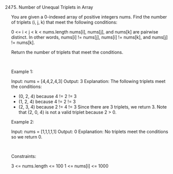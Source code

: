2475. Number of Unequal Triplets in Array

You are given a 0-indexed array of positive integers nums. Find the number of triplets (i, j, k) that meet the following conditions:

0 <= i < j < k < nums.length
nums[i], nums[j], and nums[k] are pairwise distinct.
In other words, nums[i] != nums[j], nums[i] != nums[k], and nums[j] != nums[k].

Return the number of triplets that meet the conditions.

 

Example 1:

Input: nums = [4,4,2,4,3]
Output: 3
Explanation: The following triplets meet the conditions:
- (0, 2, 4) because 4 != 2 != 3
- (1, 2, 4) because 4 != 2 != 3
- (2, 3, 4) because 2 != 4 != 3
Since there are 3 triplets, we return 3.
Note that (2, 0, 4) is not a valid triplet because 2 > 0.


Example 2:

Input: nums = [1,1,1,1,1]
Output: 0
Explanation: No triplets meet the conditions so we return 0.


 

Constraints:

3 <= nums.length <= 100
1 <= nums[i] <= 1000